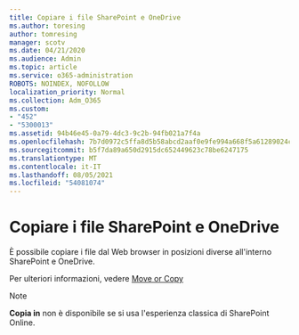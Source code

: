 ```yaml
---
title: Copiare i file SharePoint e OneDrive
ms.author: toresing
author: tomresing
manager: scotv
ms.date: 04/21/2020
ms.audience: Admin
ms.topic: article
ms.service: o365-administration
ROBOTS: NOINDEX, NOFOLLOW
localization_priority: Normal
ms.collection: Adm_O365
ms.custom:
- "452"
- "5300013"
ms.assetid: 94b46e45-0a79-4dc3-9c2b-94fb021a7f4a
ms.openlocfilehash: 7b7d0972c5ffa8d5b58abcd2aaf0e9fe994a668f5a61289024c98f0cc0242547
ms.sourcegitcommit: b5f7da89a650d2915dc652449623c78be6247175
ms.translationtype: MT
ms.contentlocale: it-IT
ms.lasthandoff: 08/05/2021
ms.locfileid: "54081074"
---
```

# <a name="copy-files-in-sharepoint-and-onedrive"></a>Copiare i file SharePoint e OneDrive

È possibile copiare i file dal Web browser in posizioni diverse all'interno SharePoint e OneDrive.

Per ulteriori informazioni, vedere [Move or Copy](https://support.microsoft.com/office/00e2f483-4df3-46be-a861-1f5f0c1a87bc)

> [!NOTE]
> **Copia in** non è disponibile se si usa l'esperienza classica di SharePoint Online.
